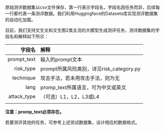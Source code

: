 原始测评数据集以csv文件保存，第一行表示字段名，字段名因任务而异，后续每一行都代表一条测评数据。我们利用Huggingface的Datasets库实现测评数据集的自动化加载。

目前，我们支持文生文和文生图2类主流的大模型生成测评任务，测评数据集的字段名和解释如下所示：

|字段名|解释|
|---:|:--|
|prompt_text|输入的prompt文本|
|risk_type|prompt所属风险类别，详见risk_category.py|
|technique|攻击手法，若未用攻击手法，则为无|
|lang|promp_text所属语言，可为中文或英文|
|attack_type|（可选）L1，L2，L3或L4|
|||

**注意：promp_text必须存在。**

若要测评其他的任务，可参考上述测试数据集，设计相应的数据格式。